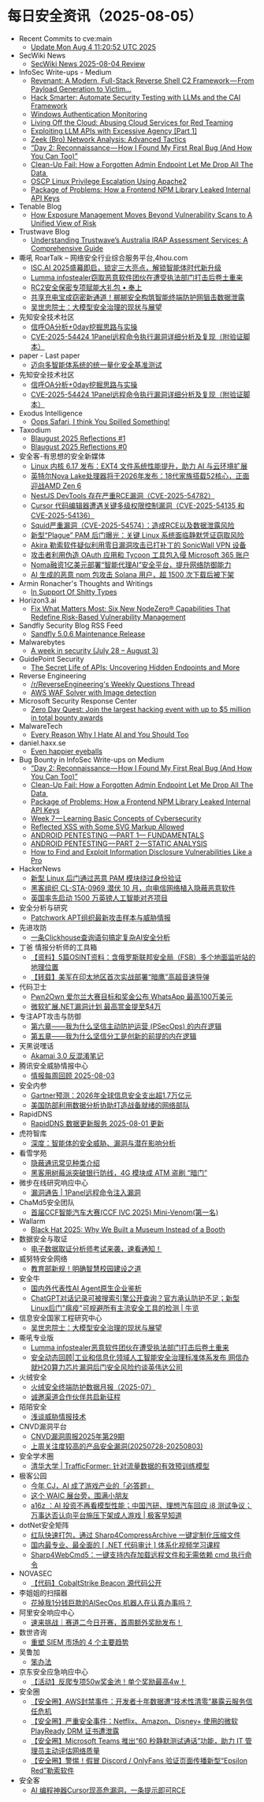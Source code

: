 # 每日安全资讯（2025-08-05）

- Recent Commits to cve:main
  - [Update Mon Aug  4 11:20:52 UTC 2025](https://github.com/trickest/cve/commit/d68dd0d8652e22638e7026fa0cb1c85bcb8d5b2e)
- SecWiki News
  - [SecWiki News 2025-08-04 Review](http://www.sec-wiki.com/?2025-08-04)
- InfoSec Write-ups - Medium
  - [Revenant: A Modern, Full-Stack Reverse Shell C2 Framework — From Payload Generation to Victim…](https://infosecwriteups.com/revenant-a-modern-full-stack-reverse-shell-c2-framework-from-payload-generation-to-victim-c73167670619?source=rss----7b722bfd1b8d---4)
  - [Hack Smarter: Automate Security Testing with LLMs and the CAI Framework](https://infosecwriteups.com/hack-smarter-automate-security-testing-with-llms-and-the-cai-framework-fea6e61c1400?source=rss----7b722bfd1b8d---4)
  - [Windows Authentication Monitoring](https://infosecwriteups.com/windows-authentication-monitoring-ca3dce7b7526?source=rss----7b722bfd1b8d---4)
  - [Living Off the Cloud: Abusing Cloud Services for Red Teaming](https://infosecwriteups.com/living-off-the-cloud-abusing-cloud-services-for-red-teaming-bf83fae9acae?source=rss----7b722bfd1b8d---4)
  - [Exploiting LLM APIs with Excessive Agency [Part 1]](https://infosecwriteups.com/exploiting-llm-apis-with-excessive-agency-part-1-19f0d8c70127?source=rss----7b722bfd1b8d---4)
  - [Zeek (Bro) Network Analysis: Advanced Tactics](https://infosecwriteups.com/zeek-bro-network-analysis-advanced-tactics-dcbf160b5743?source=rss----7b722bfd1b8d---4)
  - [“Day 2: Reconnaissance — How I Found My First Real Bug (And How You Can Too)”](https://infosecwriteups.com/day-2-reconnaissance-how-i-found-my-first-real-bug-and-how-you-can-too-dbf81cb44069?source=rss----7b722bfd1b8d---4)
  - [Clean-Up Fail: How a Forgotten Admin Endpoint Let Me Drop All The Data ️](https://infosecwriteups.com/clean-up-fail-how-a-forgotten-admin-endpoint-let-me-drop-all-the-data-%EF%B8%8F-1e1c376a986a?source=rss----7b722bfd1b8d---4)
  - [OSCP Linux Privilege Escalation Using Apache2](https://infosecwriteups.com/oscp-linux-privilege-escalation-18c75248be91?source=rss----7b722bfd1b8d---4)
  - [Package of Problems: How a Frontend NPM Library Leaked Internal API Keys](https://infosecwriteups.com/package-of-problems-how-a-frontend-npm-library-leaked-internal-api-keys-423784602d54?source=rss----7b722bfd1b8d---4)
- Tenable Blog
  - [How Exposure Management Moves Beyond Vulnerability Scans to A Unified View of Risk](https://www.tenable.com/blog/how-exposure-management-moves-beyond-vulnerability-scans-to-a-unified-view-of-risk)
- Trustwave Blog
  - [Understanding Trustwave’s Australia IRAP Assessment Services: A Comprehensive Guide](https://www.trustwave.com/en-us/resources/blogs/trustwave-blog/understanding-trustwaves-australia-irap-assessment-services-a-comprehensive-guide/)
- 嘶吼 RoarTalk – 网络安全行业综合服务平台,4hou.com
  - [ISC.AI 2025盛幕即启，锁定三大亮点，解锁智能体时代新升级](https://www.4hou.com/posts/33nM)
  - [Lumma infostealer窃取恶意软件团伙在遭受执法部门打击后卷土重来](https://www.4hou.com/posts/9jox)
  - [RC2安全保密专项赋能大礼包 • 奉上](https://www.4hou.com/posts/VWxM)
  - [共享充电宝成窃密新通道！梆梆安全构筑智能终端防护网狙击数据泄露](https://www.4hou.com/posts/YZAK)
  - [吴世忠院士：大模型安全治理的现状与展望](https://www.4hou.com/posts/XPzW)
- 先知安全技术社区
  - [信呼OA分析+0day挖掘思路与实操](https://xz.aliyun.com/news/18575)
  - [CVE-2025-54424 1Panel远程命令执行漏洞详细分析及复现（附验证脚本）](https://xz.aliyun.com/news/18573)
- paper - Last paper
  - [迈向多智能体系统的统一量化安全基准测试](https://paper.seebug.org/3349/)
- 先知安全技术社区
  - [信呼OA分析+0day挖掘思路与实操](https://xz.aliyun.com/news/18575)
  - [CVE-2025-54424 1Panel远程命令执行漏洞详细分析及复现（附验证脚本）](https://xz.aliyun.com/news/18573)
- Exodus Intelligence
  - [Oops Safari, I think You Spilled Something!](https://blog.exodusintel.com/2025/08/04/oops-safari-i-think-you-spilled-something/)
- Taxodium
  - [Blaugust 2025 Reflections #1](https://taxodium.ink//blaugust-2025-reflections-1.html)
  - [Blaugust 2025 Reflections #0](https://taxodium.ink//blaugust-2025-reflections-0.html)
- 安全客-有思想的安全新媒体
  - [Linux 内核 6.17 发布：EXT4 文件系统性能提升，助力 AI 与云环境扩展](https://www.anquanke.com/post/id/310843)
  - [英特尔Nova Lake处理器将于2026年发布：18代家族搭载52核心，正面迎战AMD Zen 6](https://www.anquanke.com/post/id/310846)
  - [NestJS DevTools 存在严重RCE漏洞（CVE-2025-54782）](https://www.anquanke.com/post/id/310849)
  - [Cursor 代码编辑器遭遇关键多级权限控制漏洞（CVE-2025-54135 和 CVE-2025-54136）](https://www.anquanke.com/post/id/310852)
  - [Squid严重漏洞（CVE-2025-54574）：造成RCE以及数据泄露风险](https://www.anquanke.com/post/id/310855)
  - [新型“Plague” PAM 后门曝光：关键 Linux 系统面临静默凭证窃取风险](https://www.anquanke.com/post/id/310859)
  - [Akira 勒索软件疑似利用零日漏洞攻击已打补丁的 SonicWall VPN 设备](https://www.anquanke.com/post/id/310863)
  - [攻击者利用伪造 OAuth 应用和 Tycoon 工具包入侵 Microsoft 365 账户](https://www.anquanke.com/post/id/310868)
  - [Noma融资1亿美元部署“智能代理AI”安全平台，提升网络防御能力](https://www.anquanke.com/post/id/310840)
  - [AI 生成的恶意 npm 包攻击 Solana 用户，超 1500 次下载后被下架](https://www.anquanke.com/post/id/310875)
- Armin Ronacher's Thoughts and Writings
  - [In Support Of Shitty Types](https://lucumr.pocoo.org/2025/8/4/shitty-types/)
- Horizon3.ai
  - [Fix What Matters Most: Six New NodeZero® Capabilities That Redefine Risk-Based Vulnerability Management](https://horizon3.ai/intelligence/blogs/fix-what-matters-most-six-new-nodezero-capabilities-that-redefine-risk-based-vulnerability-management/)
- Sandfly Security Blog RSS Feed
  - [Sandfly 5.0.6 Maintenance Release](https://sandflysecurity.com/blog/sandfly-5-0-6-maintenance-release)
- Malwarebytes
  - [A week in security (July 28 &#8211; August 3)](https://www.malwarebytes.com/blog/news/2025/08/a-week-in-security-july-28-august-3)
- GuidePoint Security
  - [The Secret Life of APIs: Uncovering Hidden Endpoints and More](https://www.guidepointsecurity.com/blog/the-secret-life-of-apis-uncovering-hidden-endpoints-and-more/)
- Reverse Engineering
  - [/r/ReverseEngineering's Weekly Questions Thread](https://www.reddit.com/r/ReverseEngineering/comments/1mh6jpm/rreverseengineerings_weekly_questions_thread/)
  - [AWS WAF Solver with Image detection](https://www.reddit.com/r/ReverseEngineering/comments/1mh0vg6/aws_waf_solver_with_image_detection/)
- Microsoft Security Response Center
  - [Zero Day Quest: Join the largest hacking event with up to $5 million in total bounty awards](https://msrc.microsoft.com/blog/2025/08/zero-day-quest-join-the-largest-hacking-event-with-up-to-5-million-in-total-bounty-awards/)
- MalwareTech
  - [Every Reason Why I Hate AI and You Should Too](https://malwaretech.com/2025/08/every-reason-why-i-hate-ai.html)
- daniel.haxx.se
  - [Even happier eyeballs](https://daniel.haxx.se/blog/2025/08/04/even-happier-eyeballs/)
- Bug Bounty in InfoSec Write-ups on Medium
  - [“Day 2: Reconnaissance — How I Found My First Real Bug (And How You Can Too)”](https://infosecwriteups.com/day-2-reconnaissance-how-i-found-my-first-real-bug-and-how-you-can-too-dbf81cb44069?source=rss----7b722bfd1b8d--bug_bounty)
  - [Clean-Up Fail: How a Forgotten Admin Endpoint Let Me Drop All The Data ️](https://infosecwriteups.com/clean-up-fail-how-a-forgotten-admin-endpoint-let-me-drop-all-the-data-%EF%B8%8F-1e1c376a986a?source=rss----7b722bfd1b8d--bug_bounty)
  - [Package of Problems: How a Frontend NPM Library Leaked Internal API Keys](https://infosecwriteups.com/package-of-problems-how-a-frontend-npm-library-leaked-internal-api-keys-423784602d54?source=rss----7b722bfd1b8d--bug_bounty)
  - [Week 7 — Learning Basic Concepts of Cybersecurity](https://infosecwriteups.com/week-7-learning-basic-concepts-of-cybersecurity-09b4170209d1?source=rss----7b722bfd1b8d--bug_bounty)
  - [Reflected XSS with Some SVG Markup Allowed](https://infosecwriteups.com/reflected-xss-with-some-svg-markup-allowed-65e24224d819?source=rss----7b722bfd1b8d--bug_bounty)
  - [ANDROID PENTESTING —PART 1— FUNDAMENTALS](https://infosecwriteups.com/android-pentesting-part-1-fundamentals-95f4fd659051?source=rss----7b722bfd1b8d--bug_bounty)
  - [ANDROID PENTESTING — PART 2 — STATIC ANALYSIS](https://infosecwriteups.com/android-pentesting-part-2-static-analysis-307844a36b50?source=rss----7b722bfd1b8d--bug_bounty)
  - [How to Find and Exploit Information Disclosure Vulnerabilities Like a Pro](https://infosecwriteups.com/how-to-find-and-exploit-information-disclosure-vulnerabilities-like-a-pro-a9386ef01000?source=rss----7b722bfd1b8d--bug_bounty)
- HackerNews
  - [新型 Linux 后门通过恶意 PAM 模块绕过身份验证](https://hackernews.cc/archives/60071)
  - [黑客组织 CL-STA-0969 潜伏 10 月，向电信网络植入隐蔽恶意软件](https://hackernews.cc/archives/60069)
  - [英国率先启动 1500 万英镑人工智能对齐项目](https://hackernews.cc/archives/60067)
- 安全分析与研究
  - [Patchwork APT组织最新攻击样本与威胁情报](https://mp.weixin.qq.com/s?__biz=MzA4ODEyODA3MQ==&mid=2247493071&idx=1&sn=cb209b8854673f661b9dd569cf8d60f5)
- 先进攻防
  - [一条Clickhouse查询语句搞定复杂AI安全分析](https://mp.weixin.qq.com/s?__biz=MzI1MDA1MjcxMw==&mid=2649908643&idx=1&sn=15d0ff08d2dc6a026264ddaeb41a0e2c)
- 丁爸 情报分析师的工具箱
  - [【资料】5篇OSINT资料：含俄罗斯联邦安全局（FSB）多个地面监听站的地理位置](https://mp.weixin.qq.com/s?__biz=MzI2MTE0NTE3Mw==&mid=2651151342&idx=1&sn=cc0847ecd33179219c74ae58d8e2a8c8)
  - [【转载】美军在印太地区首次实战部署“暗鹰”高超音速导弹](https://mp.weixin.qq.com/s?__biz=MzI2MTE0NTE3Mw==&mid=2651151342&idx=2&sn=5be25ab8a7d7fbb08bb21864e46c4f6b)
- 代码卫士
  - [Pwn2Own 爱尔兰大赛目标和奖金公布 WhatsApp 最高100万美元](https://mp.weixin.qq.com/s?__biz=MzI2NTg4OTc5Nw==&mid=2247523728&idx=1&sn=470aea5565c5a6156a11b8fcf0cec510)
  - [微软扩展.NET漏洞计划 最高赏金提至$4万](https://mp.weixin.qq.com/s?__biz=MzI2NTg4OTc5Nw==&mid=2247523728&idx=2&sn=aad4c0c2134f9c42dc0e73f20720114c)
- 专注APT攻击与防御
  - [第六章——我为什么坚信主动防护运营 (PSecOps) 的内在逻辑](https://micropoor.blogspot.com/2025/08/psecops.html)
  - [第五章——我为什么坚信分工是创新的前提的内在逻辑](https://micropoor.blogspot.com/2025/08/blog-post.html)
- 天黑说嘿话
  - [Akamai 3.0 反混淆笔记](https://mp.weixin.qq.com/s?__biz=MzI5NTQ5MTAzMA==&mid=2247484546&idx=1&sn=2cdc9fc9b42c005e8c99943b3e57f682)
- 腾讯安全威胁情报中心
  - [情报每周回顾 2025-08-03](https://mp.weixin.qq.com/s?__biz=MzI5ODk3OTM1Ng==&mid=2247510686&idx=1&sn=dd5ddb4ff56e00d81198ea51b63fdae6)
- 安全内参
  - [Gartner预测：2026年全球信息安全支出超1.7万亿元](https://mp.weixin.qq.com/s?__biz=MzI4NDY2MDMwMw==&mid=2247514781&idx=1&sn=91fdf02c37903465f4a9c3207fa1fc48)
  - [美国防部利用数据分析协助打造战备就绪的网络部队](https://mp.weixin.qq.com/s?__biz=MzI4NDY2MDMwMw==&mid=2247514781&idx=2&sn=45b2640497e2e23a6f0313057e8eefe0)
- RapidDNS
  - [RapidDNS 数据更新服务 2025-08-01 更新](https://mp.weixin.qq.com/s?__biz=Mzg4NDU0ODMxOQ==&mid=2247485813&idx=1&sn=9d8dcc8048b87d53965ca1a3da170b51)
- 虎符智库
  - [深度：智能体的安全威胁、漏洞与潜在影响分析](https://mp.weixin.qq.com/s?__biz=MzIwNjYwMTMyNQ==&mid=2247493422&idx=1&sn=ff38a0cc321c8fcab27a376c454aa06f)
- 看雪学苑
  - [隐蔽通讯常见种类介绍](https://mp.weixin.qq.com/s?__biz=MjM5NTc2MDYxMw==&mid=2458597880&idx=1&sn=91fa8fdbe75cd055aa1afe2807f98b07)
  - [黑客用树莓派突破银行防线，4G 模块成 ATM 盗刷 “暗门”](https://mp.weixin.qq.com/s?__biz=MjM5NTc2MDYxMw==&mid=2458597880&idx=2&sn=fcccc2411b64aad42e3b8d3c5b070ae7)
- 微步在线研究响应中心
  - [漏洞通告 | 1Panel远程命令注入漏洞](https://mp.weixin.qq.com/s?__biz=Mzg5MTc3ODY4Mw==&mid=2247507860&idx=1&sn=ecc26b8161180e4ebc644a0602099118)
- ChaMd5安全团队
  - [首届CCF智能汽车大赛(CCF IVC 2025)  Mini-Venom(第一名)](https://mp.weixin.qq.com/s?__biz=MzIzMTc1MjExOQ==&mid=2247513226&idx=1&sn=c77b5b9e97c2fa7535f5bcbbdb638a29)
- Wallarm
  - [Black Hat 2025: Why We Built a Museum Instead of a Booth](https://lab.wallarm.com/black-hat-2025-why-we-built-a-museum-instead-of-a-booth/)
- 数据安全与取证
  - [电子数据取证分析师考试来袭，速看通知！](https://mp.weixin.qq.com/s?__biz=MzIyNzU0NjIyMg==&mid=2247488454&idx=1&sn=8f984b1e31c6d7f058ef5425ce51b5d5)
- 威努特安全网络
  - [教育部新规！明确智慧校园建设之道](https://mp.weixin.qq.com/s?__biz=MzAwNTgyODU3NQ==&mid=2651134611&idx=1&sn=0e3d1df445a1d789e1e1d395fa21c3e6)
- 安全牛
  - [国内外代表性AI Agent原生企业鉴析](https://mp.weixin.qq.com/s?__biz=MjM5Njc3NjM4MA==&mid=2651138216&idx=1&sn=f368b70ebc29284a4667e61a362f0c84)
  - [ChatGPT对话记录可被搜索引擎公开查询？官方承认防护不足；新型Linux后门"瘟疫"可规避所有主流安全工具的检测 | 牛览](https://mp.weixin.qq.com/s?__biz=MjM5Njc3NjM4MA==&mid=2651138216&idx=2&sn=111fcdf25f944c6339717d3dbb6be819)
- 信息安全国家工程研究中心
  - [吴世忠院士：大模型安全治理的现状与展望](https://mp.weixin.qq.com/s?__biz=MzU5OTQ0NzY3Ng==&mid=2247500501&idx=1&sn=c1fc28899dcb54770ada829fbec40c92)
- 嘶吼专业版
  - [Lumma infostealer恶意软件团伙在遭受执法部门打击后卷土重来](https://mp.weixin.qq.com/s?__biz=MzI0MDY1MDU4MQ==&mid=2247584076&idx=1&sn=c36cf98054ed41bae332fc2784daedc5)
  - [安全动态回顾|工业和信息化领域人工智能安全治理标准体系发布 网信办就H20算力芯片漏洞后门安全风险约谈英伟达公司](https://mp.weixin.qq.com/s?__biz=MzI0MDY1MDU4MQ==&mid=2247584076&idx=2&sn=8182a7dc58b0b2aac9a7acf838b6e36d)
- 火绒安全
  - [火绒安全终端防护数据月报（2025-07）](https://mp.weixin.qq.com/s?__biz=MzI3NjYzMDM1Mg==&mid=2247526186&idx=1&sn=d218ad69287f976cb21ec44c29c3cf74)
  - [诚邀渠道合作伙伴共启新征程](https://mp.weixin.qq.com/s?__biz=MzI3NjYzMDM1Mg==&mid=2247526186&idx=2&sn=50c16a41cfe2766de1d9c5d4f3c4c2ff)
- 陌陌安全
  - [浅谈威胁情报技术](https://mp.weixin.qq.com/s?__biz=MzI2OTYzOTQzNw==&mid=2247488849&idx=1&sn=244b31ed3e540e6adfd90cb19574dc25)
- CNVD漏洞平台
  - [CNVD漏洞周报2025年第29期](https://mp.weixin.qq.com/s?__biz=MzU3ODM2NTg2Mg==&mid=2247496191&idx=1&sn=158df7c86b0123b7fadc5d85fc52e475)
  - [上周关注度较高的产品安全漏洞(20250728-20250803)](https://mp.weixin.qq.com/s?__biz=MzU3ODM2NTg2Mg==&mid=2247496191&idx=2&sn=ddf1d3c7eb8db6f80a6d668da3286e34)
- 安全学术圈
  - [清华大学 | TrafficFormer: 针对流量数据的有效预训练模型](https://mp.weixin.qq.com/s?__biz=MzU5MTM5MTQ2MA==&mid=2247493288&idx=1&sn=ae92b5bc38831f35718912f227b3c399)
- 极客公园
  - [今年 CJ，AI 成了游戏产业的「必答题」](https://mp.weixin.qq.com/s?__biz=MTMwNDMwODQ0MQ==&mid=2653084081&idx=1&sn=ee0a5a209a95073c522cb7c39b4f9901)
  - [这个 WAIC 展台旁，围满小朋友](https://mp.weixin.qq.com/s?__biz=MTMwNDMwODQ0MQ==&mid=2653084066&idx=1&sn=2fcb2fcc4a2ce2cac58f7c11a45dcb8c)
  - [a16z ：AI 投资不再看模型性能；中国汽研、理想汽车回应 i8 测试争议；万事达否认向平台施压下架成人游戏 | 极客早知道](https://mp.weixin.qq.com/s?__biz=MTMwNDMwODQ0MQ==&mid=2653084030&idx=1&sn=5e2d4afe74d3dc11fd82a5d75400f7c4)
- dotNet安全矩阵
  - [红队快速打包，通过 Sharp4CompressArchive 一键定制化压缩文件](https://mp.weixin.qq.com/s?__biz=MzUyOTc3NTQ5MA==&mid=2247500229&idx=1&sn=619a7fe282b1affa94844823ec3b28a2)
  - [国内最专业、最全面的 [ .NET 代码审计 ] 体系化视频学习课程](https://mp.weixin.qq.com/s?__biz=MzUyOTc3NTQ5MA==&mid=2247500229&idx=2&sn=e76cdf7baa96ea125da919c0d24c89fe)
  - [Sharp4WebCmd5：一键支持内存加载远程文件和无需依赖 cmd 执行命令](https://mp.weixin.qq.com/s?__biz=MzUyOTc3NTQ5MA==&mid=2247500229&idx=3&sn=87c2c21803d5e265d0d3b608b9143e51)
- NOVASEC
  - [【代码】CobaltStrike Beacon 源代码公开](https://mp.weixin.qq.com/s?__biz=MzUzODU3ODA0MA==&mid=2247490735&idx=1&sn=7893eb48b005468c8b31653fcb2ed435)
- 李姐姐的扫描器
  - [花掉我1分钱巨款的AISecOps 机器人在认真办事吗？](https://mp.weixin.qq.com/s?__biz=MzkyNjM0MjQ2Mw==&mid=2247483789&idx=1&sn=5fd5f7c704070f3421072411c65b9f7f)
- 阿里安全响应中心
  - [速来挑战｜赛道二今日开赛，首周额外奖励发布！](https://mp.weixin.qq.com/s?__biz=MzIxMjEwNTc4NA==&mid=2652997941&idx=1&sn=e2ebbc93cf4aa080ff7183ce770e67b7)
- 数世咨询
  - [重塑 SIEM 市场的 4 个主要趋势](https://mp.weixin.qq.com/s?__biz=MzkxNzA3MTgyNg==&mid=2247539756&idx=1&sn=ce05c5a7812a287903e8448c150b17ec)
- 吴鲁加
  - [笨办法](https://mp.weixin.qq.com/s?__biz=Mzg5NDY4ODM1MA==&mid=2247485644&idx=1&sn=6c3ea0bf431160e825b2d6ecf26e066b)
- 京东安全应急响应中心
  - [【活动】反爬专项50w奖金池！单个奖励最高4w！](https://mp.weixin.qq.com/s?__biz=MjM5OTk2MTMxOQ==&mid=2727849784&idx=1&sn=7f63bbced028da9ed42ce1ded199b509)
- 安全圈
  - [【安全圈】AWS封禁事件：开发者十年数据遭“技术性清零”暴露云服务信任危机](https://mp.weixin.qq.com/s?__biz=MzIzMzE4NDU1OQ==&mid=2652070977&idx=1&sn=c8adca09dfa4b98083759d23ba8c3ee6)
  - [【安全圈】严重安全事件：Netflix、Amazon、Disney+ 使用的微软 PlayReady DRM 证书遭泄露](https://mp.weixin.qq.com/s?__biz=MzIzMzE4NDU1OQ==&mid=2652070977&idx=2&sn=dff7a1af65688289dbdd855049236b03)
  - [【安全圈】Microsoft Teams 推出“60 秒静默测试通话”功能，助力 IT 管理员主动评估网络质量](https://mp.weixin.qq.com/s?__biz=MzIzMzE4NDU1OQ==&mid=2652070977&idx=3&sn=8e9d0a44978f0facc9e2756fe6871ea1)
  - [【安全圈】警惕！假冒 Discord / OnlyFans 验证页面传播新型“Epsilon Red”勒索软件](https://mp.weixin.qq.com/s?__biz=MzIzMzE4NDU1OQ==&mid=2652070977&idx=4&sn=02a8fe9005afc25f3859ee66250b11ab)
- 安全客
  - [AI 编程神器Cursor现高危漏洞，一条提示即可RCE](https://mp.weixin.qq.com/s?__biz=MzA5ODA0NDE2MA==&mid=2649788902&idx=1&sn=fc500323dda78989fef066dc7fe6ce41)
